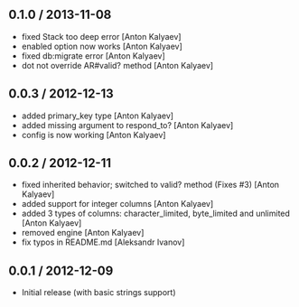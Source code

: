 ## 0.1.0 / 2013-11-08

* fixed Stack too deep error [Anton Kalyaev]
* enabled option now works [Anton Kalyaev]
* fixed db:migrate error [Anton Kalyaev]
* dot not override AR#valid? method [Anton Kalyaev]

## 0.0.3 / 2012-12-13

* added primary_key type [Anton Kalyaev]
* added missing argument to respond_to? [Anton Kalyaev]
* config is now working [Anton Kalyaev]

## 0.0.2 / 2012-12-11

* fixed inherited behavior; switched to valid? method (Fixes #3) [Anton Kalyaev]
* added support for integer columns [Anton Kalyaev]
* added 3 types of columns: character_limited, byte_limited and unlimited [Anton Kalyaev]
* removed engine [Anton Kalyaev]
* fix typos in README.md [Aleksandr Ivanov]

## 0.0.1 / 2012-12-09

* Initial release (with basic strings support)
